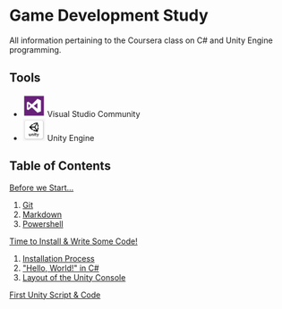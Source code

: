 # Game Development Study
All information pertaining to the Coursera class on C# and Unity Engine programming.

## Tools
- <img src="images/vscommunitylogo.jpg" alt="VS Community Logo" width=40/> Visual Studio Community
- <img src="images/unitylogo.png" alt="Unity Logo" width=40/> Unity Engine


## Table of Contents

[Before we Start...](Day-0/index.md)
1. [Git](Day-0/Git/notes.md)
2. [Markdown](Day-0/Markdown/notes.md)
3. [Powershell](Day-0/Powershell/notes.md)

[Time to Install & Write Some Code!](Day-1/index.md)
1. [Installation Process](Day-1/Installation/notes.md)
2. ["Hello, World!" in C#](Day-1/Exercise1/notes.md)
3. [Layout of the Unity Console](Day-1/UnityConsole/notes.md)

[First Unity Script & Code](Day-2-Week-1/index.md)